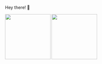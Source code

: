 Hey there! :wave:

<div>
<a href="https://github.com/darth10">
  <img align="left" height="150px" src="https://github-readme-stats.vercel.app/api?username=darth10&show_icons=true&theme=dark&count_private=true" />
</a>

<a href="https://github.com/darth10">
  <img align="left" height="150px" src="https://github-readme-stats.vercel.app/api/top-langs/?username=darth10&layout=compact&show_icons=true&theme=dark&hide=vim%20script,mustache,ruby,shell&langs_count=6" />
</a>
</div>
